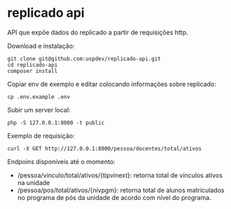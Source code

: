 # replicado api

API que expõe dados do replicado a partir de requisições http.

Download e instalação:

    git clone git@github.com:uspdev/replicado-api.git
    cd replicado-api
    composer install

Copiar env de exemplo e editar colocando informações sobre replicado:

    cp .env.example .env

Subir um server local:

    php -S 127.0.0.1:8000 -t public


Exemplo de requisição:

    curl -X GET http://127.0.0.1:8000/pessoa/docentes/total/ativos 

Endpoins disponíveis até o momento:

 - /pessoa/vinculo/total/ativos/{tipvinext}: retorna total de vínculos ativos na unidade
 - /pessoa/pos/total/ativos/{nivpgm}: retorna total de alunos matrículados no programa de pós da unidade de acordo com nível do programa.

